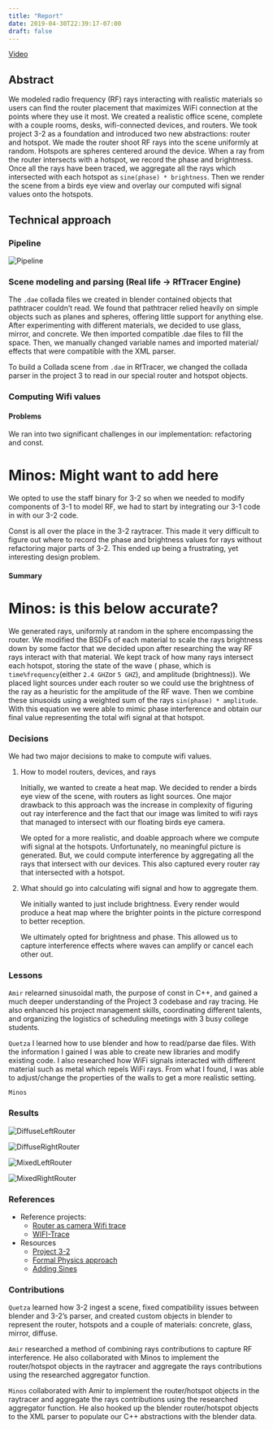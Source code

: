 ```yaml
---
title: "Report"
date: 2019-04-30T22:39:17-07:00
draft: false
---
```


[Video](/www/movie/cs184-wrayfi.mp4)

## Abstract

We modeled radio frequency (RF) rays interacting with realistic materials so users can find the router placement that maximizes WiFi connection at the points where they use it most. We created a realistic office scene, complete with a couple rooms, desks, wifi-connected devices, and routers. We took project 3-2 as a foundation and introduced two new abstractions: router and hotspot. We made the router shoot RF rays into the scene uniformly at random. Hotspots are spheres centered around the device. When a ray from the router intersects with a hotspot, we record the phase and brightness. Once all the rays have been traced, we aggregate all the rays which intersected with each hotspot as `sine(phase) * brightness`. Then we render the scene from a birds eye view and overlay our computed wifi signal values onto the hotspots.

## Technical approach
### Pipeline

![Pipeline](../img/pipeline.png)

### Scene modeling and parsing (Real life -> RfTracer Engine)

The `.dae` collada files we created in blender contained objects that pathtracer couldn’t read. We found that pathtracer relied heavily on simple objects such as planes and spheres, offering little support for anything else. After experimenting with different materials, we decided to use glass, mirror, and concrete. We then imported compatible .dae files to fill the space. Then, we manually changed variable names and imported material/ effects that were compatible with the XML parser.

To build a Collada scene from `.dae` in RfTracer, we changed the collada parser in the project 3 to read in our special router and hotspot objects.

### Computing Wifi values

#### Problems

We ran into two significant challenges in our implementation: refactoring and const.

# Minos: Might want to add here

We opted to use the staff binary for 3-2 so when we needed to modify components of 3-1 to model RF, we had to start by integrating our 3-1 code in with our 3-2 code.

Const is all over the place in the 3-2 raytracer. This made it very difficult to figure out where to record the phase and brightness values for rays without refactoring major parts of 3-2. This ended up being a frustrating, yet interesting design problem.

#### Summary

# Minos: is this below accurate?
We generated rays, uniformly at random in the sphere encompassing the router. We modified the BSDFs of each material to scale the rays brightness down by some factor that we decided upon after researching the way RF rays interact with that material. We kept track of how many rays intersect each hotspot, storing the state of the wave ( phase, which is
 `time%frequency`(either `2.4 GHZ`or `5 GHZ`), and amplitude (brightness)).
We placed light sources under each router so we could use the brightness of the ray as a heuristic for the amplitude of the RF wave. Then we combine these sinusoids using a weighted sum of the rays
 `sin(phase) * amplitude`. With this equation we were able to mimic phase interference and obtain our final value representing the total wifi signal at that hotspot.

### Decisions
We had two major decisions to make to compute wifi values.

1. How to model routers, devices, and rays

    Initially, we wanted to create a heat map. We decided to render a birds eye view of the scene, with routers as light sources. One major drawback to this approach was the increase in complexity of figuring out ray interference and the fact that our image was limited to wifi rays that managed to intersect with our floating birds eye camera.

    We opted for a more realistic, and doable approach where we compute wifi signal at the hotspots. Unfortunately, no meaningful picture is generated. But, we could compute interference by aggregating all the rays that intersect with our devices. This also captured every router ray that intersected with a hotspot.

2. What should go into calculating wifi signal and how to aggregate them.

    We initially wanted to just include brightness. Every render would produce a heat map where the brighter points in the picture correspond to better reception.

    We ultimately opted for brightness and phase. This allowed us to capture interference effects where waves can amplify or cancel each other out.

### Lessons
`Amir` relearned sinusoidal math, the purpose of const in C++, and gained a much deeper understanding of the Project 3 codebase and ray tracing. He also enhanced his project management skills, coordinating different talents, and organizing the logistics of scheduling meetings with 3 busy college students.

`Quetza` I learned how to use blender and how to read/parse dae files. With the information I gained I was able to create new libraries and modify existing code.  I also researched how WiFi signals interacted with different material such as metal which repels WiFi rays. From what I found, I was able to adjust/change the properties of the walls to get a more realistic setting.

`Minos`

### Results
![DiffuseLeftRouter](../img/SphereHotSpot_DiffuseLeftRouter_screenshot_5-13_23-3-24.png)

![DiffuseRightRouter](../img/SphereHotSpot_DiffuseRightRouter_screenshot_5-13_22-5-30.png)

![MixedLeftRouter](../img/SphereHotSpot_MixedLeftRouterFix_screenshot_5-14_12-32-3.png)

![MixedRightRouter](../img/SphereHotSpot_MixedRightRouterFix_screenshot_5-14_13-19-1.png)

### References
* Reference projects:
    * [Router as camera Wifi trace](https://www.sciencealert.com/a-physicist-has-calculated-the-best-place-to-put-your-router)
    * [WIFI-Trace](https://github.com/SoleSensei/WiFi-Trace)
* Resources
    * [Project 3-2](https://cs184.eecs.berkeley.edu/sp19/article/26/assignment-3-2-pathtracer-2)
    * [Formal Physics approach](https://jasmcole.com/2014/08/25/helmhurts/#more-161)
    * [Adding Sines](https://dspguru.com/files/Sum_of_Two_Sinusoids.pdf)

### Contributions
`Quetza` learned how 3-2 ingest a scene, fixed compatibility issues between blender and 3-2’s parser, and created custom objects in blender to represent the router, hotspots
and a couple of materials: concrete, glass, mirror, diffuse.


`Amir` researched a method of combining rays contributions to capture RF interference. He also collaborated with Minos to implement the router/hotspot objects in the raytracer and aggregate the rays contributions using the researched aggregator function.

`Minos` collaborated with Amir to implement the router/hotspot objects in the raytracer and aggregate the rays contributions using the researched aggregator function. He also hooked up the blender router/hotspot objects to the XML parser to populate our C++ abstractions with the blender data.
